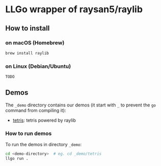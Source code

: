 # LLGo wrapper of raysan5/raylib

## How to install

### on macOS (Homebrew)

```sh
brew install raylib
```

### on Linux (Debian/Ubuntu)

```sh
TODO
```

## Demos

The `_demo` directory contains our demos (it start with `_` to prevent the `go` command from compiling it):

- [tetris](_demo/tetris/tetris.go): tetris powered by raylib

### How to run demos

To run the demos in directory `_demo`:

```sh
cd <demo-directory>  # eg. cd _demo/tetris
llgo run .
```
